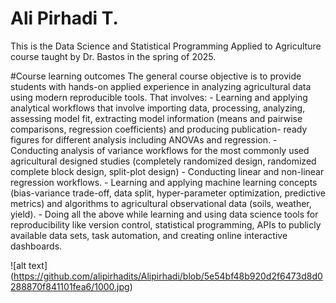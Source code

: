 # Ali Pirhadi T.

This is the Data Science and Statistical Programming Applied to Agriculture course taught by Dr. Bastos in the spring of 2025.

#Course learning outcomes
The general course objective is to provide students with hands-on applied experience in analyzing
agricultural data using modern reproducible tools. That involves: - Learning and applying analytical
workflows that involve importing data, processing, analyzing, assessing model fit, extracting model
information (means and pairwise comparisons, regression coefficients) and producing publication-
ready figures for different analysis including ANOVAs and regression. - Conducting analysis of
variance workflows for the most commonly used agricultural designed studies (completely
randomized design, randomized complete block design, split-plot design) - Conducting linear and
non-linear regression workflows. - Learning and applying machine learning concepts (bias-variance
trade-off, data split, hyper-parameter optimization, predictive metrics) and algorithms to
agricultural observational data (soils, weather, yield). - Doing all the above while learning and using
data science tools for reproducibility like version control, statistical programming, APIs to publicly
available data sets, task automation, and creating online interactive dashboards.



![alt text] (https://github.com/alipirhadits/Alipirhadi/blob/5e54bf48b920d2f6473d8d0288870f841101fea6/1000.jpg)


